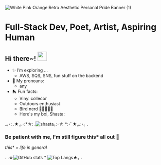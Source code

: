 ![White Pink Orange Retro Aesthetic Personal Pride Banner (1)](https://user-images.githubusercontent.com/123340286/234073661-a0a2fb66-9743-4516-8a35-4c25dd407c01.gif)

<!--
**gone-explauren/gone-explauren** is a ✨ _special_ ✨ repository because its `README.md` (this file) appears on your GitHub profile.

Here are some ideas to get you started:

- 🔭 I’m currently working on ...
- 🌱 I’m currently learning ...
- 👯 I’m looking to collaborate on ...
- 🤔 I’m looking for help with ...
- 💬 Ask me about ...
- 📫 How to reach me: ...
- 😄 Pronouns: ...
- ⚡ Fun fact: ...
-->
# Full-Stack Dev, Poet, Artist, Aspiring Human

## Hi there~! <img src="https://raw.githubusercontent.com/MartinHeinz/MartinHeinz/master/wave.gif" width="30px">
* ✨ I’m exploring ...
    * AWS, SQS, SNS, fun stuff on the backend
* 🌈 My pronouns: 
    * any
* 🛼 Fun facts:
    * Vinyl collecor
    * Outdoors enthusiast
    * Bird nerd 🦜🦜🦜🦜🦜
    * Here's my boi, Shasta: 

.｡･: .★,｡･:*☆: .![shasta](https://user-images.githubusercontent.com/123340286/234076761-9fb79c0e-fe7c-4a0d-9cb5-32a6688ec183.jpg)｡:･☆ *:･ﾟ★,｡:･｡ .

### Be patient with me, I'm still figure this* all out 🌱
 *this** *= life in general*


. .☆![GitHub stats](https://github-readme-stats.vercel.app/api?username=gone-explauren&show_icons=true&theme=gruvbox_light) * ![Top Langs](https://github-readme-stats.vercel.app/api/top-langs/?username=gone-explauren&theme=gruvbox_light)★｡ .


<!-- 
### References and Resources:

* <https://towardsdatascience.com/build-a-stunning-readme-for-your-github-profile-9b80434fe5d7>
* <https://sarah-hart-landolt.medium.com/6-easy-steps-to-create-a-beautiful-github-profile-readme-edc7840b2c7>
* <https://dev.to/charalambosioannou/create-a-dynamic-github-profile-readme-il5>
-->

